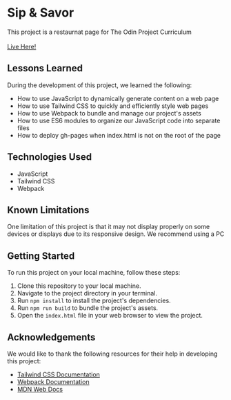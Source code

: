 # Sip & Savor

This project is a restaurnat page for The Odin Project Curriculum <br>
<br>
[Live Here!](https://mlorenzm.github.io/restaurant/)

## Lessons Learned

During the development of this project, we learned the following:

- How to use JavaScript to dynamically generate content on a web page
- How to use Tailwind CSS to quickly and efficiently style web pages
- How to use Webpack to bundle and manage our project's assets
- How to use ES6 modules to organize our JavaScript code into separate files
- How to deploy gh-pages when index.html is not on the root of the page

## Technologies Used

- JavaScript
- Tailwind CSS
- Webpack

## Known Limitations

One limitation of this project is that it may not display properly on some devices or displays due to its responsive design. We recommend using a PC

## Getting Started

To run this project on your local machine, follow these steps:

1. Clone this repository to your local machine.
2. Navigate to the project directory in your terminal.
3. Run `npm install` to install the project's dependencies.
4. Run `npm run build` to bundle the project's assets.
5. Open the `index.html` file in your web browser to view the project.


## Acknowledgements

We would like to thank the following resources for their help in developing this project:

- [Tailwind CSS Documentation](https://tailwindcss.com/docs)
- [Webpack Documentation](https://webpack.js.org/)
- [MDN Web Docs](https://developer.mozilla.org/)
